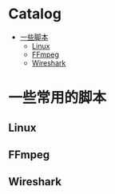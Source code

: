 Catalog
=================

   * [一些脚本](#一些脚本)
   		* [Linux](#Linux)
   		* [FFmpeg](#FFmpeg)
      * [Wireshark](#Wireshark)
      
      
# 一些常用的脚本
## Linux
## FFmpeg
## Wireshark